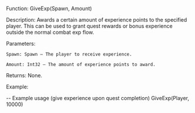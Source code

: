 Function: GiveExp(Spawn, Amount)

Description: Awards a certain amount of experience points to the specified player. This can be used to grant quest rewards or bonus experience outside the normal combat exp flow.

Parameters:

    Spawn: Spawn – The player to receive experience.

    Amount: Int32 – The amount of experience points to award.

Returns: None.

Example:

-- Example usage (give experience upon quest completion)
GiveExp(Player, 10000)